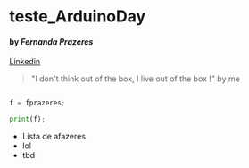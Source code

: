 # teste_ArduinoDay

#### by *Fernanda Prazeres* 

[Linkedin](https://www.linkedin.com/in/fernandaprazeres/)


> "I don't think out of the box, I live out of the box !" by me


```Python

f = fprazeres;

print(f);

```

- Lista de afazeres
- lol
- tbd
